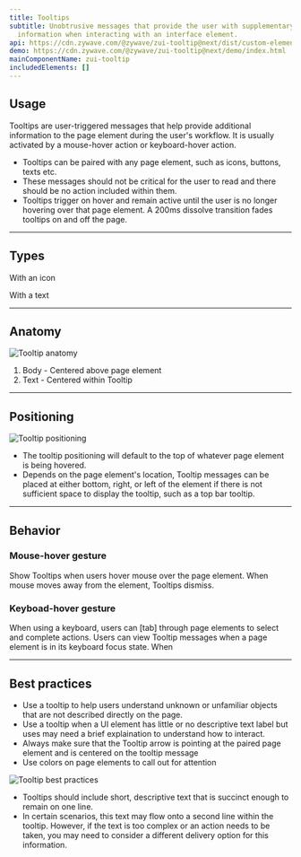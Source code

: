 ```yaml
---
title: Tooltips
subtitle: Unobtrusive messages that provide the user with supplementary
  information when interacting with an interface element.
api: https://cdn.zywave.com/@zywave/zui-tooltip@next/dist/custom-elements.json
demo: https://cdn.zywave.com/@zywave/zui-tooltip@next/demo/index.html
mainComponentName: zui-tooltip
includedElements: []
---
```

## Usage

Tooltips are user-triggered messages that help provide additional information to the page element during the user's workflow. It is usually activated by a mouse-hover action or keyboard-hover action. 

* Tooltips can be paired with any page element, such as icons, buttons, texts etc.
* These messages should not be critical for the user to read and there should be no action included within them.
* Tooltips trigger on hover and remain active until the user is no longer hovering over that page element. A 200ms dissolve transition fades tooltips on and off the page.

- - -

## Types

With an icon

With a text 

- - -

## Anatomy

![Tooltip anatomy](/images/components/tooltips/tooltips-anatomy.svg)

1. Body - Centered above page element
2. Text - Centered within Tooltip

- - -

## Positioning

![Tooltip positioning](/images/components/tooltips/tooltips-positioning.svg)

* The tooltip positioning will default to the top of whatever page element is being hovered.
* Depends on the page element's location, Tooltip messages can be placed at either bottom, right, or left of the element if there is not sufficient space to display the tooltip, such as a top bar tooltip.

- - -

## Behavior

### Mouse-hover gesture

Show Tooltips when users hover mouse over the page element. When mouse moves away from the element, Tooltips dismiss. 

### Keyboad-hover gesture

When using a keyboard, users can \[tab] through page elements to select and complete actions. Users can view Tooltip messages when a page element is in its keyboard focus state. When 

- - -

## Best practices

* Use a tooltip to help users understand unknown or unfamiliar objects that are not described directly on the page.
* Use a tooltip when a UI element has little or no descriptive text label but uses may need a brief explaination to understand how to interact.
* Always make sure that the Tooltip arrow is pointing at the paired page element and is centered on the tooltip message
* Use colors on page elements to call out for attention

![Tooltip best practices](/images/components/tooltips/tooltips-bestpractice.svg)

* Tooltips should include short, descriptive text that is succinct enough to remain on one line.
* In certain scenarios, this text may flow onto a second line within the tooltip. However, if the text is too complex or an action needs to be taken, you may need to consider a different delivery option for this information.